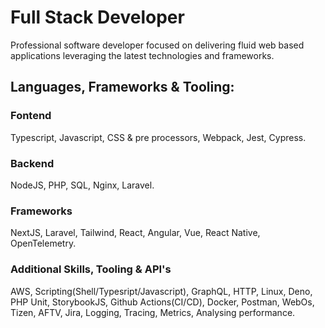 # Full Stack Developer

Professional software developer focused on delivering fluid web based applications leveraging the latest technologies and frameworks.

## Languages, Frameworks & Tooling:

### Fontend

Typescript, Javascript, CSS & pre processors, Webpack, Jest, Cypress.

### Backend

NodeJS, PHP, SQL, Nginx, Laravel.

### Frameworks

NextJS, Laravel, Tailwind, React, Angular, Vue, React Native, OpenTelemetry.

### Additional Skills, Tooling & API's

AWS, Scripting(Shell/Typesript/Javascript), GraphQL, HTTP, Linux, Deno, PHP Unit, StorybookJS, Github Actions(CI/CD), Docker, Postman, WebOs, Tizen, AFTV, Jira, Logging, Tracing, Metrics, Analysing performance.
